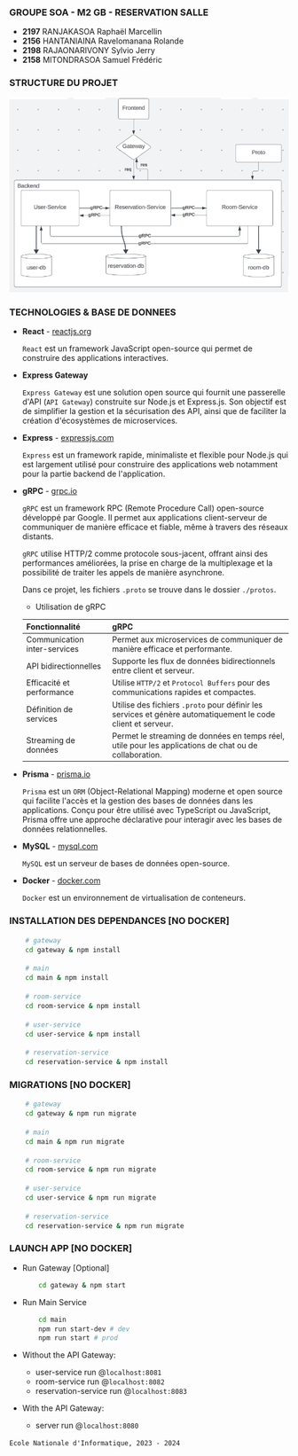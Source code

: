 ### GROUPE SOA - M2 GB - RESERVATION SALLE 
- **2197** RANJAKASOA Raphaël Marcellin
- **2156** HANTANIAINA Ravelomanana Rolande
- **2198** RAJAONARIVONY Sylvio Jerry
- **2158** MITONDRASOA Samuel Frédéric

### STRUCTURE DU PROJET
![Project Structure](./assets/grpc.png)

### TECHNOLOGIES & BASE DE DONNEES

- **React** - [reactjs.org](https://reactjs.org/)

    `React` est un framework JavaScript open-source qui permet de construire des applications interactives. 

- **Express Gateway**

    `Express Gateway` est une solution open source qui fournit une passerelle d'API (`API Gateway`) construite sur Node.js et Express.js. Son objectif est de simplifier la gestion et la sécurisation des API, ainsi que de faciliter la création d'écosystèmes de microservices.

- **Express** - [expressjs.com](https://expressjs.com/)

    `Express` est un framework rapide, minimaliste et flexible pour Node.js qui est largement utilisé pour construire des applications web notamment pour la partie backend de l'application. 

- **gRPC** - [grpc.io](https://grpc.io/)

    `gRPC` est un framework RPC (Remote Procedure Call) open-source développé par Google. Il permet aux applications client-serveur de communiquer de manière efficace et fiable, même à travers des réseaux distants. 

    `gRPC` utilise HTTP/2 comme protocole sous-jacent, offrant ainsi des performances améliorées, la prise en charge de la multiplexage et la possibilité de traiter les appels de manière asynchrone.

    Dans ce projet, les fichiers `.proto` se trouve dans le dossier `./protos`.

    - Utilisation de gRPC 

    | Fonctionnalité     |   gRPC            |
    | ------------------ | ----------------- |
    | Communication inter-services | Permet aux microservices de communiquer de manière efficace et performante. |
    | API bidirectionnelles | Supporte les flux de données bidirectionnels entre client et serveur. |
    | Efficacité et performance | Utilise `HTTP/2` et `Protocol Buffers` pour des communications rapides et compactes.|
    | Définition de services | Utilise des fichiers `.proto` pour définir les services et génère automatiquement le code client et serveur.|
    | Streaming de données | Permet le streaming de données en temps réel, utile pour les applications de chat ou de collaboration.|

- **Prisma** - [prisma.io](https://prisma.io/)

    `Prisma` est un `ORM` (Object-Relational Mapping) moderne et open source qui facilite l'accès et la gestion des bases de données dans les applications. Conçu pour être utilisé avec TypeScript ou JavaScript, Prisma offre une approche déclarative pour interagir avec les bases de données relationnelles.

- **MySQL** - [mysql.com](https://www.mysql.com/)

    `MySQL` est un serveur de bases de données open-source.

- **Docker** - [docker.com](https://www.docker.com/)

    `Docker` est un environnement de virtualisation de conteneurs.

### INSTALLATION DES DEPENDANCES [NO DOCKER]
```bash
    # gateway
    cd gateway & npm install

    # main
    cd main & npm install

    # room-service  
    cd room-service & npm install

    # user-service
    cd user-service & npm install

    # reservation-service
    cd reservation-service & npm install
```
### MIGRATIONS [NO DOCKER]
```bash
    # gateway
    cd gateway & npm run migrate

    # main
    cd main & npm run migrate

    # room-service  
    cd room-service & npm run migrate

    # user-service
    cd user-service & npm run migrate

    # reservation-service
    cd reservation-service & npm run migrate
```

### LAUNCH APP [NO DOCKER]

- Run Gateway [Optional]
    ```bash
        cd gateway & npm start
    ```

- Run Main Service
    ```bash
        cd main
        npm run start-dev # dev
        npm run start # prod
    ```

- Without the API Gateway:
    * user-service run @`localhost:8081`
    * room-service run @`localhost:8082`
    * reservation-service run @`localhost:8083`

- With the API Gateway:
    * server run @`localhost:8080`

`Ecole Nationale d'Informatique, 2023 - 2024`

